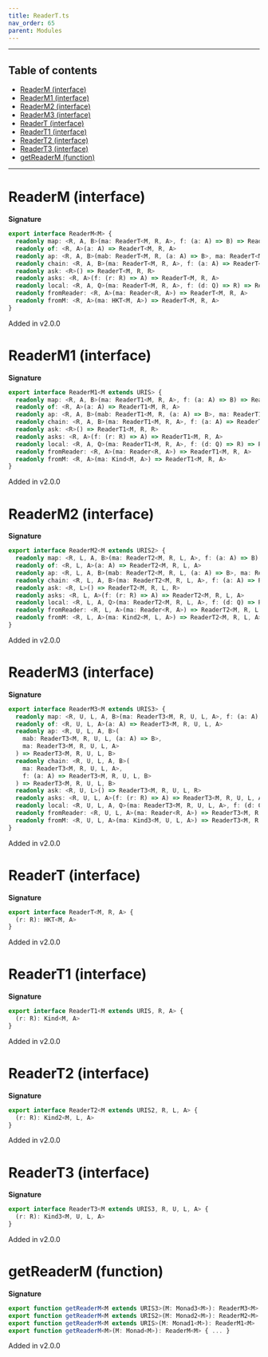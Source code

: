 ```yaml
---
title: ReaderT.ts
nav_order: 65
parent: Modules
---
```


---

<h2 class="text-delta">Table of contents</h2>

- [ReaderM (interface)](#readerm-interface)
- [ReaderM1 (interface)](#readerm1-interface)
- [ReaderM2 (interface)](#readerm2-interface)
- [ReaderM3 (interface)](#readerm3-interface)
- [ReaderT (interface)](#readert-interface)
- [ReaderT1 (interface)](#readert1-interface)
- [ReaderT2 (interface)](#readert2-interface)
- [ReaderT3 (interface)](#readert3-interface)
- [getReaderM (function)](#getreaderm-function)

---

# ReaderM (interface)

**Signature**

```ts
export interface ReaderM<M> {
  readonly map: <R, A, B>(ma: ReaderT<M, R, A>, f: (a: A) => B) => ReaderT<M, R, B>
  readonly of: <R, A>(a: A) => ReaderT<M, R, A>
  readonly ap: <R, A, B>(mab: ReaderT<M, R, (a: A) => B>, ma: ReaderT<M, R, A>) => ReaderT<M, R, B>
  readonly chain: <R, A, B>(ma: ReaderT<M, R, A>, f: (a: A) => ReaderT<M, R, B>) => ReaderT<M, R, B>
  readonly ask: <R>() => ReaderT<M, R, R>
  readonly asks: <R, A>(f: (r: R) => A) => ReaderT<M, R, A>
  readonly local: <R, A, Q>(ma: ReaderT<M, R, A>, f: (d: Q) => R) => ReaderT<M, Q, A>
  readonly fromReader: <R, A>(ma: Reader<R, A>) => ReaderT<M, R, A>
  readonly fromM: <R, A>(ma: HKT<M, A>) => ReaderT<M, R, A>
}
```

Added in v2.0.0

# ReaderM1 (interface)

**Signature**

```ts
export interface ReaderM1<M extends URIS> {
  readonly map: <R, A, B>(ma: ReaderT1<M, R, A>, f: (a: A) => B) => ReaderT1<M, R, B>
  readonly of: <R, A>(a: A) => ReaderT1<M, R, A>
  readonly ap: <R, A, B>(mab: ReaderT1<M, R, (a: A) => B>, ma: ReaderT1<M, R, A>) => ReaderT1<M, R, B>
  readonly chain: <R, A, B>(ma: ReaderT1<M, R, A>, f: (a: A) => ReaderT1<M, R, B>) => ReaderT1<M, R, B>
  readonly ask: <R>() => ReaderT1<M, R, R>
  readonly asks: <R, A>(f: (r: R) => A) => ReaderT1<M, R, A>
  readonly local: <R, A, Q>(ma: ReaderT1<M, R, A>, f: (d: Q) => R) => ReaderT1<M, Q, A>
  readonly fromReader: <R, A>(ma: Reader<R, A>) => ReaderT1<M, R, A>
  readonly fromM: <R, A>(ma: Kind<M, A>) => ReaderT1<M, R, A>
}
```

Added in v2.0.0

# ReaderM2 (interface)

**Signature**

```ts
export interface ReaderM2<M extends URIS2> {
  readonly map: <R, L, A, B>(ma: ReaderT2<M, R, L, A>, f: (a: A) => B) => ReaderT2<M, R, L, B>
  readonly of: <R, L, A>(a: A) => ReaderT2<M, R, L, A>
  readonly ap: <R, L, A, B>(mab: ReaderT2<M, R, L, (a: A) => B>, ma: ReaderT2<M, R, L, A>) => ReaderT2<M, R, L, B>
  readonly chain: <R, L, A, B>(ma: ReaderT2<M, R, L, A>, f: (a: A) => ReaderT2<M, R, L, B>) => ReaderT2<M, R, L, B>
  readonly ask: <R, L>() => ReaderT2<M, R, L, R>
  readonly asks: <R, L, A>(f: (r: R) => A) => ReaderT2<M, R, L, A>
  readonly local: <R, L, A, Q>(ma: ReaderT2<M, R, L, A>, f: (d: Q) => R) => ReaderT2<M, Q, L, A>
  readonly fromReader: <R, L, A>(ma: Reader<R, A>) => ReaderT2<M, R, L, A>
  readonly fromM: <R, L, A>(ma: Kind2<M, L, A>) => ReaderT2<M, R, L, A>
}
```

Added in v2.0.0

# ReaderM3 (interface)

**Signature**

```ts
export interface ReaderM3<M extends URIS3> {
  readonly map: <R, U, L, A, B>(ma: ReaderT3<M, R, U, L, A>, f: (a: A) => B) => ReaderT3<M, R, U, L, B>
  readonly of: <R, U, L, A>(a: A) => ReaderT3<M, R, U, L, A>
  readonly ap: <R, U, L, A, B>(
    mab: ReaderT3<M, R, U, L, (a: A) => B>,
    ma: ReaderT3<M, R, U, L, A>
  ) => ReaderT3<M, R, U, L, B>
  readonly chain: <R, U, L, A, B>(
    ma: ReaderT3<M, R, U, L, A>,
    f: (a: A) => ReaderT3<M, R, U, L, B>
  ) => ReaderT3<M, R, U, L, B>
  readonly ask: <R, U, L>() => ReaderT3<M, R, U, L, R>
  readonly asks: <R, U, L, A>(f: (r: R) => A) => ReaderT3<M, R, U, L, A>
  readonly local: <R, U, L, A, Q>(ma: ReaderT3<M, R, U, L, A>, f: (d: Q) => R) => ReaderT3<M, Q, U, L, A>
  readonly fromReader: <R, U, L, A>(ma: Reader<R, A>) => ReaderT3<M, R, U, L, A>
  readonly fromM: <R, U, L, A>(ma: Kind3<M, U, L, A>) => ReaderT3<M, R, U, L, A>
}
```

Added in v2.0.0

# ReaderT (interface)

**Signature**

```ts
export interface ReaderT<M, R, A> {
  (r: R): HKT<M, A>
}
```

Added in v2.0.0

# ReaderT1 (interface)

**Signature**

```ts
export interface ReaderT1<M extends URIS, R, A> {
  (r: R): Kind<M, A>
}
```

Added in v2.0.0

# ReaderT2 (interface)

**Signature**

```ts
export interface ReaderT2<M extends URIS2, R, L, A> {
  (r: R): Kind2<M, L, A>
}
```

Added in v2.0.0

# ReaderT3 (interface)

**Signature**

```ts
export interface ReaderT3<M extends URIS3, R, U, L, A> {
  (r: R): Kind3<M, U, L, A>
}
```

Added in v2.0.0

# getReaderM (function)

**Signature**

```ts
export function getReaderM<M extends URIS3>(M: Monad3<M>): ReaderM3<M>
export function getReaderM<M extends URIS2>(M: Monad2<M>): ReaderM2<M>
export function getReaderM<M extends URIS>(M: Monad1<M>): ReaderM1<M>
export function getReaderM<M>(M: Monad<M>): ReaderM<M> { ... }
```

Added in v2.0.0
